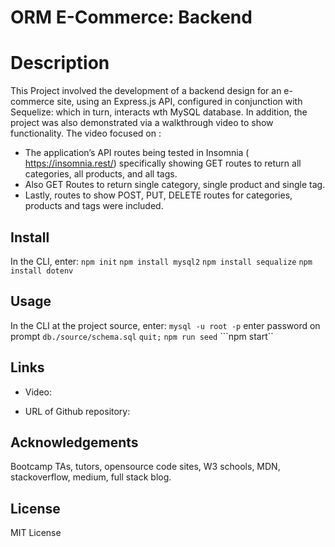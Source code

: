 # ORM E-Commerce: Backend

# Description

This Project involved the development of a backend design for an e-commerce site, using an Express.js API, configured in conjunction with Sequelize: which in turn, interacts wth MySQL database. In addition, the project was also demonstrated via a walkthrough video to show functionality. 
The video focused on :
- The application’s API routes being tested in Insomnia ( https://insomnia.rest/) specifically showing GET routes to return all categories, all products, and all tags.
- Also GET Routes to return single category, single product and single tag.
- Lastly, routes to show POST, PUT, DELETE routes for categories, products and tags were included.

## Install

In the CLI, enter:
```npm init```
```npm install mysql2```
```npm install sequalize```
```npm install dotenv```


## Usage
In the CLI at the project source, enter:
```mysql -u root -p```
enter password on prompt
```db./source/schema.sql```
```quit;```
```npm run seed```
```npm start``


## Links

- Video:

- URL of Github repository:

## Acknowledgements
Bootcamp TAs, tutors, opensource code sites, W3 schools, MDN, stackoverflow, medium, full stack blog.

## License
MIT License

